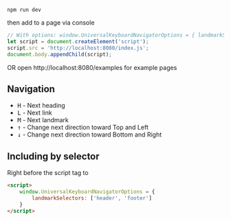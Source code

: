 ```shell
npm run dev
```

then add to a page via console

```js
// With options: window.UniversalKeyboardNavigatorOptions = { landmarkSelectors: [] }
let script = document.createElement('script');
script.src = 'http://localhost:8080/index.js'; 
document.body.appendChild(script); 
```
OR open http://localhost:8080/examples for example pages

## Navigation

- <kbd>H</kbd> - Next heading
- <kbd>L</kbd> - Next link
- <kbd>M</kbd> - Next landmark
- <kbd>↑</kbd> - Change next direction toward Top and Left
- <kbd>↓</kbd> - Change next direction toward Bottom and Right




## Including by selector
Right before the script tag to 
```html
<script>
    window.UniversalKeyboardNavigatorOptions = { 
        landmarkSelectors: ['header', 'footer'] 
    }
</script>
```